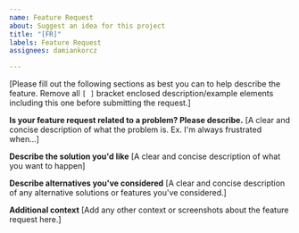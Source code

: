 ```yaml
---
name: Feature Request
about: Suggest an idea for this project
title: "[FR]"
labels: Feature Request
assignees: damiankorcz

---
```


[Please fill out the following sections as best you can to help describe the feature. Remove all `[ ]` bracket enclosed description/example elements including this one before submitting the request.]

**Is your feature request related to a problem? Please describe.**
[A clear and concise description of what the problem is. Ex. I'm always frustrated when...]

**Describe the solution you'd like**
[A clear and concise description of what you want to happen]

**Describe alternatives you've considered**
[A clear and concise description of any alternative solutions or features you've considered.]

**Additional context**
[Add any other context or screenshots about the feature request here.]

